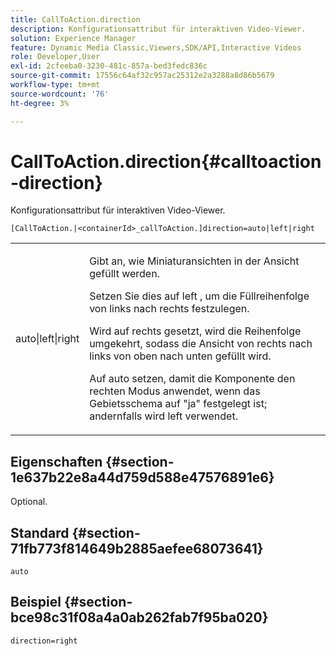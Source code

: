 ```yaml
---
title: CallToAction.direction
description: Konfigurationsattribut für interaktiven Video-Viewer.
solution: Experience Manager
feature: Dynamic Media Classic,Viewers,SDK/API,Interactive Videos
role: Developer,User
exl-id: 2cfeeba0-3230-481c-857a-bed3fedc836c
source-git-commit: 17556c64af32c957ac25312e2a3288a8d86b5679
workflow-type: tm+mt
source-wordcount: '76'
ht-degree: 3%

---
```


# CallToAction.direction{#calltoaction-direction}

Konfigurationsattribut für interaktiven Video-Viewer.

`[CallToAction.|<containerId>_callToAction.]direction=auto|left|right`

<table id="table_441553CD34C94A58A9D7CBF772DEDDB6"> 
 <tbody> 
  <tr> 
   <td colname="col1"> <p> <span class="codeph"> auto|left|right </span> </p> </td> 
   <td colname="col2"> <p> Gibt an, wie Miniaturansichten in der Ansicht gefüllt werden. </p> <p>Setzen Sie dies auf <span class="codeph"> left </span> , um die Füllreihenfolge von links nach rechts festzulegen. </p> <p>Wird auf <span class="codeph"> rechts </span> gesetzt, wird die Reihenfolge umgekehrt, sodass die Ansicht von rechts nach links von oben nach unten gefüllt wird. </p> <p>Auf <span class="codeph"> auto </span> setzen, damit die Komponente den rechten Modus anwendet, wenn das Gebietsschema auf <span class="codeph"> "ja" </span> festgelegt ist; andernfalls wird <span class="codeph"> left </span> verwendet. </p> </td> 
  </tr> 
 </tbody> 
</table>

## Eigenschaften {#section-1e637b22e8a44d759d588e47576891e6}

Optional.

## Standard {#section-71fb773f814649b2885aefee68073641}

`auto`

## Beispiel {#section-bce98c31f08a4a0ab262fab7f95ba020}

```
direction=right
```
